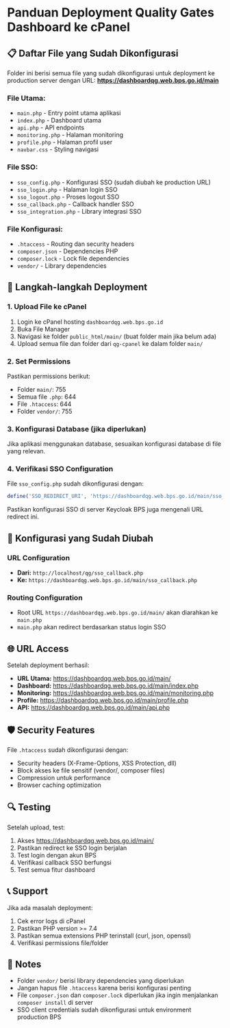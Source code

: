 # Panduan Deployment Quality Gates Dashboard ke cPanel

## 📋 Daftar File yang Sudah Dikonfigurasi

Folder ini berisi semua file yang sudah dikonfigurasi untuk deployment ke production server dengan URL:
**https://dashboardqg.web.bps.go.id/main**

### File Utama:
- `main.php` - Entry point utama aplikasi  
- `index.php` - Dashboard utama
- `api.php` - API endpoints
- `monitoring.php` - Halaman monitoring
- `profile.php` - Halaman profil user
- `navbar.css` - Styling navigasi

### File SSO:
- `sso_config.php` - Konfigurasi SSO (sudah diubah ke production URL)
- `sso_login.php` - Halaman login SSO
- `sso_logout.php` - Proses logout SSO
- `sso_callback.php` - Callback handler SSO
- `sso_integration.php` - Library integrasi SSO

### File Konfigurasi:
- `.htaccess` - Routing dan security headers
- `composer.json` - Dependencies PHP
- `composer.lock` - Lock file dependencies
- `vendor/` - Library dependencies

## 🚀 Langkah-langkah Deployment

### 1. Upload File ke cPanel
1. Login ke cPanel hosting `dashboardqg.web.bps.go.id`
2. Buka File Manager
3. Navigasi ke folder `public_html/main/` (buat folder main jika belum ada)
4. Upload semua file dan folder dari `qg-cpanel` ke dalam folder `main/`

### 2. Set Permissions
Pastikan permissions berikut:
- Folder `main/`: 755
- Semua file `.php`: 644  
- File `.htaccess`: 644
- Folder `vendor/`: 755

### 3. Konfigurasi Database (jika diperlukan)
Jika aplikasi menggunakan database, sesuaikan konfigurasi database di file yang relevan.

### 4. Verifikasi SSO Configuration
File `sso_config.php` sudah dikonfigurasi dengan:
```php
define('SSO_REDIRECT_URI', 'https://dashboardqg.web.bps.go.id/main/sso_callback.php');
```

Pastikan konfigurasi SSO di server Keycloak BPS juga mengenali URL redirect ini.

## 🔧 Konfigurasi yang Sudah Diubah

### URL Configuration
- **Dari:** `http://localhost/qg/sso_callback.php`
- **Ke:** `https://dashboardqg.web.bps.go.id/main/sso_callback.php`

### Routing Configuration  
- Root URL `https://dashboardqg.web.bps.go.id/main/` akan diarahkan ke `main.php`
- `main.php` akan redirect berdasarkan status login SSO

## 🌐 URL Access

Setelah deployment berhasil:
- **URL Utama:** https://dashboardqg.web.bps.go.id/main/
- **Dashboard:** https://dashboardqg.web.bps.go.id/main/index.php
- **Monitoring:** https://dashboardqg.web.bps.go.id/main/monitoring.php
- **Profile:** https://dashboardqg.web.bps.go.id/main/profile.php
- **API:** https://dashboardqg.web.bps.go.id/main/api.php

## 🛡️ Security Features

File `.htaccess` sudah dikonfigurasi dengan:
- Security headers (X-Frame-Options, XSS Protection, dll)
- Block akses ke file sensitif (vendor/, composer files)
- Compression untuk performance
- Browser caching optimization

## 🔍 Testing

Setelah upload, test:
1. Akses https://dashboardqg.web.bps.go.id/main/
2. Pastikan redirect ke SSO login berjalan
3. Test login dengan akun BPS
4. Verifikasi callback SSO berfungsi
5. Test semua fitur dashboard

## 📞 Support

Jika ada masalah deployment:
1. Cek error logs di cPanel
2. Pastikan PHP version >= 7.4
3. Pastikan semua extensions PHP terinstall (curl, json, openssl)
4. Verifikasi permissions file/folder

## 📝 Notes

- Folder `vendor/` berisi library dependencies yang diperlukan
- Jangan hapus file `.htaccess` karena berisi konfigurasi penting  
- File `composer.json` dan `composer.lock` diperlukan jika ingin menjalankan `composer install` di server
- SSO client credentials sudah dikonfigurasi untuk environment production BPS 